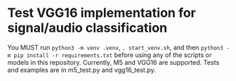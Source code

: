 # Test VGG16 implementation for signal/audio classification
You MUST run `python3 -m venv .venv`, `. start_venv.sh`, and then `python3 -m pip install -r requirements.txt` before using any of the scripts or models in this repository.
Currently, M5 and VGG16 are supported. Tests and examples are in m5_test.py and vgg16_test.py.
